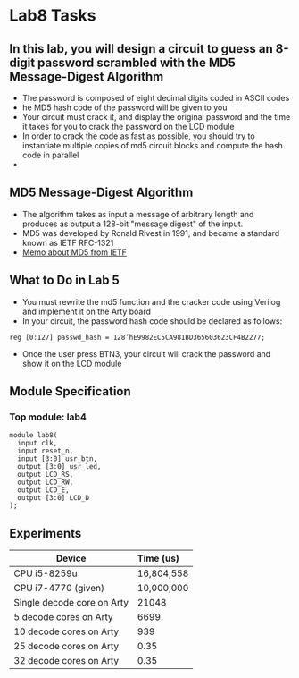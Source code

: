 # Lab8 Tasks

## In this lab, you will design a circuit to guess an 8-digit password scrambled with the MD5 Message-Digest Algorithm
- The password is composed of eight decimal digits coded in ASCII codes
- he MD5 hash code of the password will be given to you
- Your circuit must crack it, and display the original password and the time it takes for you to crack the password on the LCD module
- In order to crack the code as fast as possible, you should try to instantiate multiple copies of md5 circuit blocks and compute the hash code in parallel
- 
## MD5 Message-Digest Algorithm
- The algorithm takes as input a message of arbitrary length and produces as output a 128-bit "message digest" of the input.
- MD5 was developed by Ronald Rivest in 1991, and became a standard known as IETF RFC-1321
- [Memo about MD5 from IETF](https://www.ietf.org/rfc/rfc1321.txt)


## What to Do in Lab 5
- You must rewrite the md5 function and the cracker code using Verilog and implement it on the Arty board
- In your circuit, the password hash code should be declared as follows:
<pre><code>reg [0:127] passwd_hash = 128’hE9982EC5CA981BD365603623CF4B2277;</code></pre>
- Once the user press BTN3, your circuit will crack the password and show it on the LCD module


## Module Specification
### Top module: lab4
<pre><code>module lab8(
  input clk,
  input reset_n,
  input [3:0] usr_btn,
  output [3:0] usr_led,
  output LCD_RS,
  output LCD_RW,
  output LCD_E,
  output [3:0] LCD_D
);</code></pre>

## Experiments

Device          | Time  (us)
--------------|:-----
CPU i5-8259u   | 16,804,558 
CPU i7-4770 (given)  | 10,000,000
Single decode core on Arty| 21048
5 decode cores on Arty| 6699
10 decode cores on Arty| 939
25 decode cores on Arty| 0.35
32 decode cores on Arty| 0.35



